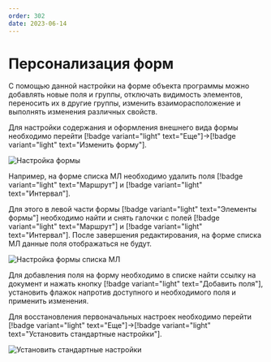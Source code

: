 ```yaml
---
order: 302
date: 2023-06-14
---
```

# Персонализация форм

С помощью данной настройки на форме объекта программы можно добавлять новые поля и группы, отключать видимость элементов, переносить их в другие группы, изменить взаиморасположение и выполнять изменения различных свойств.

Для настройки содержания и оформления внешнего вида формы необходимо перейти [!badge variant="light" text="Еще"]->[!badge variant="light" text="Изменить форму"].

![Настройка формы](/static/Настройка_формы.gif)

Например, на форме списка МЛ необходимо удалить поля  [!badge variant="light" text="Маршрут"] и [!badge variant="light" text="Интервал"].

Для этого в левой части формы [!badge variant="light" text="Элементы формы"] необходимо найти и снять галочки с полей [!badge variant="light" text="Маршрут"] и [!badge variant="light" text="Интервал"]. После завершения редактирования, на форме списка МЛ данные поля отображаться не будут.

![Настройка формы списка МЛ](/static/Настройка_списка_МЛ.gif)

Для добавления поля на форму необходимо в списке найти ссылку на документ и нажать кнопку [!badge variant="light" text="Добавить поля"], установить флажок напротив доступного и необходимого поля и применить изменения.

Для восстановления первоначальных настроек необходимо перейти [!badge variant="light" text="Еще"]->[!badge variant="light" text="Установить стандартные настройки"].

![Установить стандартные настройки](/static/Установить_стандартные_настройки.gif)
